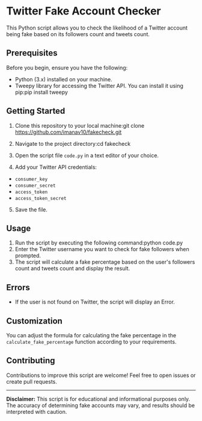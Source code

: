 # Twitter Fake Account Checker

This Python script allows you to check the likelihood of a Twitter account being fake based on its followers count and tweets count.

## Prerequisites

Before you begin, ensure you have the following:

- Python (3.x) installed on your machine.
- Tweepy library for accessing the Twitter API. You can install it using pip:pip install tweepy

## Getting Started

1. Clone this repository to your local machine:git clone https://github.com/imanav10/fakecheck.git
2. Navigate to the project directory:cd fakecheck
3. Open the script file `code.py` in a text editor of your choice.

4. Add your Twitter API credentials:
- `consumer_key`
- `consumer_secret`
- `access_token`
- `access_token_secret`

5. Save the file.

## Usage

1. Run the script by executing the following command:python code.py
2. Enter the Twitter username you want to check for fake followers when prompted.
3. The script will calculate a fake percentage based on the user's followers count and tweets count and display the result.

## Errors

- If the user is not found on Twitter, the script will display an Error.

## Customization

You can adjust the formula for calculating the fake percentage in the `calculate_fake_percentage` function according to your requirements.

## Contributing

Contributions to improve this script are welcome! Feel free to open issues or create pull requests.

---

**Disclaimer:** This script is for educational and informational purposes only. The accuracy of determining fake accounts may vary, and results should be interpreted with caution.






